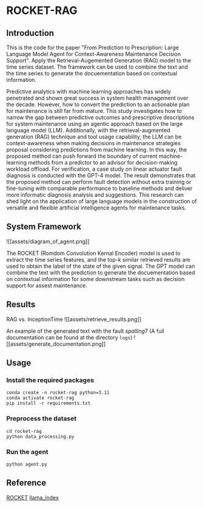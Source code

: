 # ROCKET-RAG

## Introduction

This is the code for the paper "From Prediction to Prescription: Large Language Model Agent for Context-Awareness Maintenance Decision Support". Apply the Retrieval-Augemented Generation (RAG) model to the time series dataset. The framework can be used to combine the text and the time series to generate the docuementation based on contextual information.

Predictive analytics with machine learning approaches has widely penetrated and shown great success in system health management over the decade. However, how to convert the prediction to an actionable plan for maintenance is still far from mature. This study investigates how to narrow the gap between predictive outcomes and prescriptive descriptions for system maintenance using an agentic approach based on the large language model (LLM). Additionally, with the retrieval-augmented generation (RAG) technique and tool usage capability, the LLM can be context-awareness when making decisions in maintenance strategies proposal considering predictions from machine learning. In this way, the proposed method can push forward the boundary of current machine-learning methods from a predictor to an advisor for decision-making workload offload. For verification, a case study on linear actuator fault diagnosis is conducted with the GPT-4 model. The result demonstrates that the proposed method can perform fault detection without extra training or fine-tuning with comparable performance to baseline methods and deliver more informatic diagnosis analysis and suggestions. This research can shed light on the application of large language models in the construction of versatile and flexible artificial intelligence agents for maintenance tasks.

## System Framework
![[assets/diagram_of_agent.png]]

The ROCKET (Romdom Convolution Kernal Encoder) model is used to extract the time series features, and the top-k similar retrieved results are used to obtain the label of the state of the given signal. The GPT model can combine the text with the prediction to generate the docuementation based on contextual information for some downstream tasks such as decision support for assest maintenance.

## Results
RAG vs. InceptionTime
![[assets/retrieve_results.png]]

An example of the generated text with the fault $spalling 7$ (A full documentation can be found at the directory `logs`)
![[assets/generate_documentation.png]]

## Usage

### Install the required packages

```shell
conda create -n rocket-rag python=3.11
conda activate rocket-rag
pip install -r requirements.txt
```

### Preprocess the dataset

```shell
cd rocket-rag
python data_processing.py
```

### Run the agent

```shell
python agent.py
```

## Reference
[ROCKET](https://github.com/angus924/rocket)
[llama_index](https://github.com/angus924/rocket)
